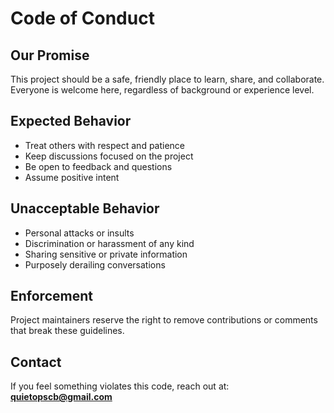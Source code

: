 # Code of Conduct

## Our Promise
This project should be a safe, friendly place to learn, share, and collaborate. Everyone is welcome here, regardless of background or experience level.

## Expected Behavior
- Treat others with respect and patience  
- Keep discussions focused on the project  
- Be open to feedback and questions  
- Assume positive intent

## Unacceptable Behavior
- Personal attacks or insults  
- Discrimination or harassment of any kind  
- Sharing sensitive or private information  
- Purposely derailing conversations

## Enforcement
Project maintainers reserve the right to remove contributions or comments that break these guidelines.

## Contact
If you feel something violates this code, reach out at: **quietopscb@gmail.com**
